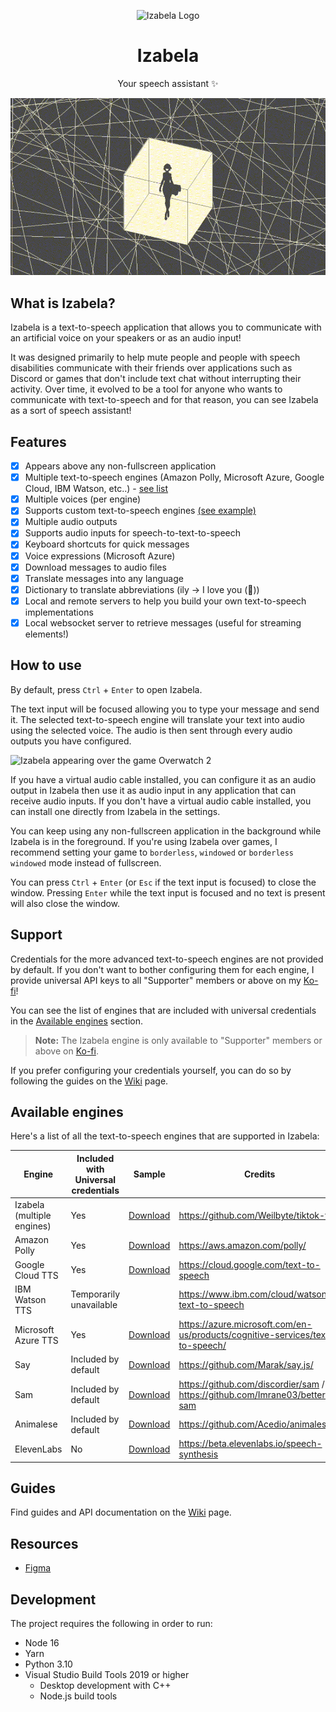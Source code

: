 <p align="center">
    <img alt="Izabela Logo" src="https://raw.githubusercontent.com/nature-heart-software/izabela/dev/apps/app/build/icons/64x64.png" width="64" height="64">
</p>

<h1 align="center">
  Izabela
</h1>

<p align="center">
  Your speech assistant ✨
</p>

<p align="center">
    <img alt="Izabela Example" src="https://github.com/nature-heart-software/izabela/blob/dev/assets/izabela-example.gif?raw=true">
</p>

## What is Izabela?

Izabela is a text-to-speech application that allows you to communicate with an artificial voice on your speakers or
as an audio input!

It was designed primarily to help mute people and people with speech disabilities communicate with their friends over
applications such as Discord or games that don't include text chat without interrupting their activity. Over time, it
evolved to be a tool for anyone
who wants to communicate with text-to-speech and for that reason, you can see Izabela as a sort of speech assistant!

## Features

- [x] Appears above any non-fullscreen application
- [x] Multiple text-to-speech engines (Amazon Polly, Microsoft Azure, Google Cloud, IBM Watson,
      etc..) - [see list](#available-engines)
- [x] Multiple voices (per engine)
- [x] Supports custom text-to-speech engines [(see example)](https://github.com/nature-heart-software/izabela/tree/dev/examples/custom-engine-api)
- [x] Multiple audio outputs
- [x] Supports audio inputs for speech-to-text-to-speech
- [x] Keyboard shortcuts for quick messages
- [x] Voice expressions (Microsoft Azure)
- [x] Download messages to audio files
- [x] Translate messages into any language
- [x] Dictionary to translate abbreviations (ily -> I love you (💖))
- [x] Local and remote servers to help you build your own text-to-speech implementations
- [x] Local websocket server to retrieve messages (useful for streaming elements!)

## How to use

By default, press `Ctrl` + `Enter` to open Izabela.

The text input will be focused allowing you to type your message and send it. The selected text-to-speech engine will
translate your text into audio using the selected voice. The audio is then sent through every audio outputs you have
configured.

<img src="https://github.com/nature-heart-software/izabela/blob/dev/assets/wuriko-clip.gif?raw=true" alt="Izabela appearing over the game Overwatch 2"/>

If you have a virtual audio cable installed, you can configure it as an audio output in Izabela then use it as audio
input in any application that can receive audio inputs. If you don't have a virtual audio cable installed,
you can install one directly from Izabela in the settings.

You can keep using any non-fullscreen application in the background while Izabela is in the foreground. If you're
using Izabela over games, I recommend setting your game to `borderless`, `windowed` or `borderless windowed` mode
instead of
fullscreen.

You can press `Ctrl` + `Enter` (or `Esc` if the text input is focused) to close the window.
Pressing `Enter` while the text input is focused and no text is present will also close the window.

## Support

Credentials for the more advanced text-to-speech engines are not provided by default. If you don't want to bother
configuring them for each engine, I provide universal
API keys to all "Supporter" members or above on my [Ko-fi](https://ko-fi.com/woowee/tiers)!

You can see the list of engines that are included with universal credentials in
the [Available engines](#available-engines) section.

> **Note:** The Izabela engine is only available to "Supporter" members or above
> on [Ko-fi](https://ko-fi.com/woowee/tiers).

If you prefer configuring your credentials yourself, you can do so by following the guides on the [Wiki](https://github.com/nature-heart-software/izabela/wiki)
page.

## Available engines

Here's a list of all the text-to-speech engines that are supported in Izabela:

| Engine                     | Included with Universal credentials | Sample                                                                                                               | Credits                                                                       |
| -------------------------- | ----------------------------------- | -------------------------------------------------------------------------------------------------------------------- | ----------------------------------------------------------------------------- |
| Izabela (multiple engines) | Yes                                 | [Download](https://github.com/nature-heart-software/izabela/blob/dev/assets/izabela-sample.mp3?raw=true)             | https://github.com/Weilbyte/tiktok-tts                                        |
| Amazon Polly               | Yes                                 | [Download](https://github.com/nature-heart-software/izabela/blob/dev/assets/amazon-polly-sample.mp3?raw=true)        | https://aws.amazon.com/polly/                                                 |
| Google Cloud TTS           | Yes                                 | [Download](https://github.com/nature-heart-software/izabela/blob/dev/assets/google-cloud-tts-sample.mp3?raw=true)    | https://cloud.google.com/text-to-speech                                       |
| IBM Watson TTS             | Temporarily unavailable             |                                                                                                                      | https://www.ibm.com/cloud/watson-text-to-speech                               |
| Microsoft Azure TTS        | Yes                                 | [Download](https://github.com/nature-heart-software/izabela/blob/dev/assets/microsoft-azure-tts-sample.mp3?raw=true) | https://azure.microsoft.com/en-us/products/cognitive-services/text-to-speech/ |
| Say                        | Included by default                 | [Download](https://github.com/nature-heart-software/izabela/blob/dev/assets/say-sample.mp3?raw=true)                 | https://github.com/Marak/say.js/                                              |
| Sam                        | Included by default                 | [Download](https://github.com/nature-heart-software/izabela/blob/dev/assets/sam-sample.mp3?raw=true)                 | https://github.com/discordier/sam / https://github.com/Imrane03/better-sam    |
| Animalese                  | Included by default                 | [Download](https://github.com/nature-heart-software/izabela/blob/dev/assets/animalese-sample.wav?raw=true)           | https://github.com/Acedio/animalese.js                                        |
| ElevenLabs                 | No                                  | [Download](https://github.com/nature-heart-software/izabela/blob/dev/assets/elevenlabs-sample.mp3?raw=true)          | https://beta.elevenlabs.io/speech-synthesis                                   |

## Guides

Find guides and API documentation on the [Wiki](https://github.com/nature-heart-software/izabela/wiki) page.

## Resources

- [Figma](https://www.figma.com/proto/U4A6IwSY8T4W2tm2agW92S/Izabela-v1.0.0?node-id=103%3A4&scaling=min-zoom&page-id=103%3A3&starting-point-node-id=103%3A4)

## Development

The project requires the following in order to run:
- Node 16
- Yarn
- Python 3.10
- Visual Studio Build Tools 2019 or higher
  - Desktop development with C++
  - Node.js build tools
